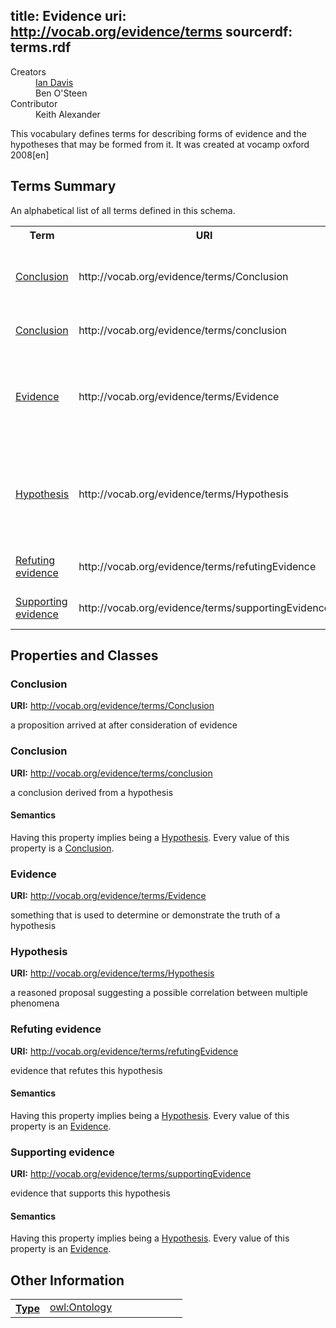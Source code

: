 title: Evidence
uri: http://vocab.org/evidence/terms
sourcerdf: terms.rdf
----
<dl class="doc-info"><dt>Creators</dt><dd><div class="res"><a href="http://iandavis.com/id/me" class="uri">Ian Davis</a></div></dd><dd><div class="res">Ben O&#39;Steen</div></dd><dt>Contributor</dt><dd><div class="res">Keith Alexander</div></dd></dl><div class="lit">This vocabulary defines terms for describing forms of evidence and the hypotheses that may be formed from it. It was created at vocamp oxford 2008<span class="lang">[en]</span></div>
<h2 id="sec-summary">Terms Summary</h2>
<p>An alphabetical list of all terms defined in this schema.</p><table><tr><th>Term</th><th>URI</th><th>Description</th></tr>
<tr><td><a href="#Conclusion">Conclusion</a></td><td nowrap="nowrap">http://vocab.org/evidence/terms/Conclusion</td></td><td>a proposition arrived at after consideration of evidence</td></tr>
<tr><td><a href="#conclusion">Conclusion</a></td><td nowrap="nowrap">http://vocab.org/evidence/terms/conclusion</td></td><td>a conclusion derived from a hypothesis</td></tr>
<tr><td><a href="#Evidence">Evidence</a></td><td nowrap="nowrap">http://vocab.org/evidence/terms/Evidence</td></td><td>something that is used to determine or demonstrate the truth of a hypothesis</td></tr>
<tr><td><a href="#Hypothesis">Hypothesis</a></td><td nowrap="nowrap">http://vocab.org/evidence/terms/Hypothesis</td></td><td>a reasoned proposal suggesting a possible correlation between multiple phenomena</td></tr>
<tr><td><a href="#refutingEvidence">Refuting evidence</a></td><td nowrap="nowrap">http://vocab.org/evidence/terms/refutingEvidence</td></td><td>evidence that refutes this hypothesis</td></tr>
<tr><td><a href="#supportingEvidence">Supporting evidence</a></td><td nowrap="nowrap">http://vocab.org/evidence/terms/supportingEvidence</td></td><td>evidence that supports this hypothesis</td></tr>
</table>
<h2 id="sec-terms">Properties and Classes</h2>

<h3 id="Conclusion">Conclusion</h3>
<p class="termuri"><strong>URI:</strong> <a href="http://vocab.org/evidence/terms/Conclusion" class="uri">http://vocab.org/evidence/terms/Conclusion</a></p><p class="terminfo">a proposition arrived at after consideration of evidence</p>
<h3 id="conclusion">Conclusion</h3>
<p class="termuri"><strong>URI:</strong> <a href="http://vocab.org/evidence/terms/conclusion" class="uri">http://vocab.org/evidence/terms/conclusion</a></p><p class="terminfo">a conclusion derived from a hypothesis</p>
<h4>Semantics</h4>
<p class="termsemantics">Having this property implies being a <a href="http://vocab.org/evidence/terms/Hypothesis" class="uri">Hypothesis</a>. Every value of this property is a <a href="http://vocab.org/evidence/terms/Conclusion" class="uri">Conclusion</a>. </p>
<h3 id="Evidence">Evidence</h3>
<p class="termuri"><strong>URI:</strong> <a href="http://vocab.org/evidence/terms/Evidence" class="uri">http://vocab.org/evidence/terms/Evidence</a></p><p class="terminfo">something that is used to determine or demonstrate the truth of a hypothesis</p>
<h3 id="Hypothesis">Hypothesis</h3>
<p class="termuri"><strong>URI:</strong> <a href="http://vocab.org/evidence/terms/Hypothesis" class="uri">http://vocab.org/evidence/terms/Hypothesis</a></p><p class="terminfo">a reasoned proposal suggesting a possible correlation between multiple phenomena</p>
<h3 id="refutingEvidence">Refuting evidence</h3>
<p class="termuri"><strong>URI:</strong> <a href="http://vocab.org/evidence/terms/refutingEvidence" class="uri">http://vocab.org/evidence/terms/refutingEvidence</a></p><p class="terminfo">evidence that refutes this hypothesis</p>
<h4>Semantics</h4>
<p class="termsemantics">Having this property implies being a <a href="http://vocab.org/evidence/terms/Hypothesis" class="uri">Hypothesis</a>. Every value of this property is an <a href="http://vocab.org/evidence/terms/Evidence" class="uri">Evidence</a>. </p>
<h3 id="supportingEvidence">Supporting evidence</h3>
<p class="termuri"><strong>URI:</strong> <a href="http://vocab.org/evidence/terms/supportingEvidence" class="uri">http://vocab.org/evidence/terms/supportingEvidence</a></p><p class="terminfo">evidence that supports this hypothesis</p>
<h4>Semantics</h4>
<p class="termsemantics">Having this property implies being a <a href="http://vocab.org/evidence/terms/Hypothesis" class="uri">Hypothesis</a>. Every value of this property is an <a href="http://vocab.org/evidence/terms/Evidence" class="uri">Evidence</a>. </p>
<h2 id="sec-examples">Other Information</h2>
<table width="100%"><tr><th valign="top" class="odd"><div class="label"><a href="http://www.w3.org/1999/02/22-rdf-syntax-ns#type" class="uri">Type</a></div></th><td valign="top" width="80%" class="odd"><div class="res"><a href="http://www.w3.org/2002/07/owl#Ontology" class="uri">owl:Ontology</a></div></td></tr>
</table>